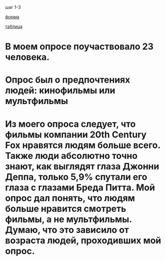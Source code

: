 шаг 1-3

[форма](https://docs.google.com/forms/d/e/1FAIpQLSeYMgVwnKIjP2Yuog1tUkFXZL8gW-Bma2VkPPMaL_o8xGzX7Q/viewform?usp=sf_link)

[таблица](https://docs.google.com/spreadsheets/d/1SjfzpeSMPmwTm72zhn3_ZdwtKvZtz3hvHRpQbAwEJkc/edit#gid=1974813213)
# В моем опросе поучаствовало 23 человека.
# Опрос был о предпочтениях людей: кинофильмы или мультфильмы
# Из моего опроса следует, что фильмы компании 20th Century Fox нравятся людям больше всего. Также люди абсолютно точно знают, как выглядят глаза Джонни Деппа, только 5,9% спутали его глаза с глазами Бреда Питта. Мой опрос дал понять, что людям больше нравится смотреть фильмы, а не мультфильмы. Думаю, что это зависило от возраста людей, проходивших мой опрос.
